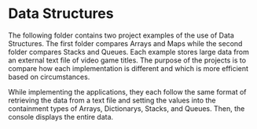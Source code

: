 # Data Structures 

The following folder contains two project examples of the use of Data Structures. The first 
folder compares Arrays and Maps while the second folder compares Stacks and Queues. 
Each example stores large data from an external text file of video game titles. The purpose
of the projects is to compare how each implementation is different and which is more
efficient based on circumstances. 

While implementing the applications, they each follow the same format of retrieving the data
from a text file and setting the values into the containment types of Arrays, Dictionarys, 
Stacks, and Queues. Then, the console displays the entire data.